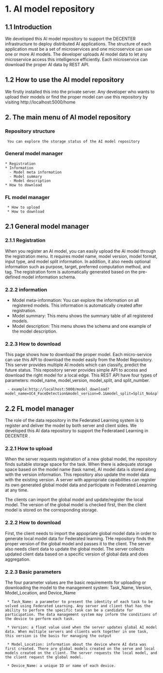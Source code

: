 # 1. AI model repository

## 1.1 Introduction

We developed this AI model repository to support the DECENTER infrastructure to deploy distributed AI applications. The structure of each application must be a set of microservices and one microservice can use one or more  AI models.
The developer uploads AI model data to let any microservice access this intelligence efficiently. Each microservice can download the proper AI data by REST API.


## 1.2 How to use the AI model repository

We firstly installed this into the private server. Any developer who wants to upload their models or find the proper model can use this repository by visiting http://localhost:5000/home

## 2. The main menu of AI model repository
### Repository structure ###
```
 You can explore the storage status of the AI model repository
```
### General model manager
```
* Registration
* Information
  - Model meta information
  - Model summary
  - Model description
* How to download
```
### FL model manager
```
 * How to upload
 * How to download
```

## 2.1 General model manager
### 2.1.1 Registration

When you register an AI model, you can easily upload the AI ​​model through the registration menu. It requires model name, model version, model format, input type, and model split information. In addition, it also needs optional information such as purpose, target, preferred computation method, and tag. The registration form is automatically generated based on the pre-defined model information schema.


### 2.2.2  information

- Model meta-information: You can explore the information on all registered models. This information is automatically created after registration.
- Model summary: This menu shows the summary table of all registered models.
- Model description: This menu shows the schema and one example of the model description.

### 2.2.3 How to download
This page shows how to download the proper model. Each micro-service can use this API to download the model easily from the Model Repository. This server provides multiple AI models which can classify, predict the future status. This repository server provides simple API to access and download the right model for a local edge. This REST API have four types of parameters: model_name, model_version, model_split, and split_number.

```
 - example:http://localhost:5000/model_download?model_name=UC4_FaceDetection&model_version=0.1&model_split=Split_No&split_number=0
```
## 2.2 FL model manager

The role of the data repository in the Federated Learning system is to register and deliver the model by both server and client sides. We developed this AI data repository to support the Federataed Learning in DECENTER . 

### 2.2.1 How to upload

When the server requests registration of a new global model, the repository finds suitable storage space for the task. When there is adequate storage space based on the model name (task name), AI model data is stored along with the version information. This repository also update the model data with the existing version. A server with appropriate capabilities can register its own generated global model data and participate in Federated Leearning at any time. 

The clients can import the global model and update/register the local model. The version of the global model is checked first, then the client model is stored on the corresponding storage.

### 2.2.2 How to download

First, the client needs to import the appopriate global model data in order to generate local model data for Federated learning. THe repository finds the proper version of the global model and passes it to the client. The server also needs client data to update the global model. The server collects updated client data based on a specific version of global data and does aggregation.


### 2.2.3 Basic parameters

The four parameter values are the basic requirements for uploading or downloading the model to the management system: Task_Name, Version, Model_Location, and Device_Name

```
 * Task_Name: a parameter to present the identity of each task to be solved using Federated Learning. Any server and client that has the ability to perform the specific task can be a candidate for participation. The data management system may inform the conditions of the device to perform each task. 
 
 * Version: a float value used when the server updates global AI model data. When multiple servers and clients work together in one task, this version is the basis for managing the output
 
 * Model_Location: information about the device where AI data was first created. There are global models created on the serve and local models created on the client. The server requests the local model, and the client request the global model. 
 
 * Device_Name: a unique ID or name of each device.
```

